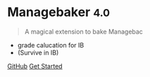 
# Managebaker <small>4.0</small>

> A magical extension to bake Managebac

- grade calucation for IB
- (Survive in IB)

[GitHub](https://github.com/Feliconut/Managebaker)
[Get Started](#managebaker)